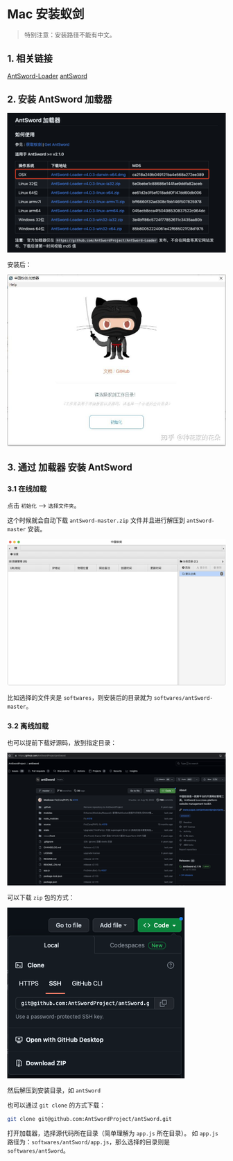 # Mac 安装蚁剑

> 特别注意：安装路径不能有中文。

## 1. 相关链接

[AntSword-Loader](https://github.com/AntSwordProject/AntSword-Loader)
[antSword](https://github.com/AntSwordProject/antSword)

## 2. 安装 AntSword 加载器

![](./images/001_AntSword加载器下载.png)

安装后：

![](./images/002_AntSword加载器安装完成.png)

## 3. 通过 加载器 安装 AntSword

### 3.1 在线加载

点击 `初始化` --> `选择文件夹`。

这个时候就会自动下载 `antSword-master.zip` 文件并且进行解压到 `antSword-master` 安装。

![](./images/003_AntSword安装完成.png)

比如选择的文件夹是 `softwares`，则安装后的目录就为 `softwares/antSword-master`。

### 3.2 离线加载

也可以提前下载好源码，放到指定目录：

![](./images/004_AntSword源码展示.png)

可以下载 `zip` 包的方式：

![](./images/005_直接下载zip包.png)

然后解压到安装目录，如 `antSword`

也可以通过 `git clone` 的方式下载：

```bash
git clone git@github.com:AntSwordProject/antSword.git
```

打开加载器，选择源代码所在目录（简单理解为 `app.js` 所在目录）。
如 `app.js` 路径为：`softwares/antSword/app.js`，那么选择的目录则是 `softwares/antSword`。
